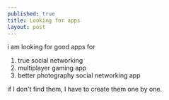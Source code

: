 ```yaml
---
published: true
title: Looking for apps
layout: post
---
```

i am looking for good apps for
1. true social networking
2. multiplayer gaming app
3. better photography social networking app

if I don't find them, I have to create them one by one.
